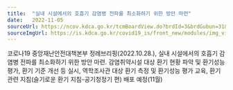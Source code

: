 ```yaml
---
title:  "실내 시설에서의 호흡기 감염병 전파를 최소화하기 위한 방안 마련"
date:   2022-11-05
sourceUrl: https://ncov.kdca.go.kr/tcmBoardView.do?brdId=3&brdGubun=31&dataGubun=&ncvContSeq=6943&contSeq=6943&board_id=311&gubun=ALL
sourceImgUrl: https://is.kdca.go.kr/covid19_is/front_new/modules/img_view.jsp?img_loc=/upload/mwEditor/202210/1666950158513_20221028184238.png
---
```

코로나19 중앙재난안전대책본부 정례브리핑(2022.10.28.), 실내 시설에서의 호흡기 감염병 전파를 최소화하기 위한 방안 마련. 감염취약시설 대상 환기 현황 파악 및 환기성능평가, 환기 기준 개선 등 실시, 역학조사관 대상 환기 측정 및 환기성능 평가 교육,  환기 관련 지침(슬기로운 환기 지침-공기청정기 편) 배포 예정(11월)